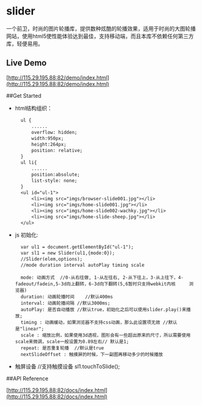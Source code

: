 slider
======

一个前卫，时尚的图片轮播库，提供数种炫酷的轮播效果，适用于时尚的大图轮播网站，使用html5使性能体验达到最佳，支持移动端，而且本库不依赖任何第三方库，轻便易用。

## Live Demo

[http://115.29.195.88:82/demo/index.html](http://115.29.195.88:82/demo/index.html)

##Get Started
- html结构组织：

	    ul {
	      	......
			overflow: hidden;
			width:950px;
			height:264px;
			position: relative;
		}
		ul li{
			......
			position:absolute;
			list-style: none;
		}
	    <ul id="ul-1">
			<li><img src="imgs/browser-slide001.jpg"></li>
			<li><img src="imgs/home-slide001.jpg"></li>
			<li><img src="imgs/home-slide002-wachky.jpg"></li>
			<li><img src="imgs/home-slide-sheep.jpg"></li>
		</ul>
		
- js 初始化:

		var ul1 = document.getElementById("ul-1");
		var sl1 = new Slider(ul1,{mode:0});
		//Slider(elem,options);	
		//mode duration interval autoPlay timing scale
		
		mode: 动画方式	//0-从右往做, 1-从左往右, 2-从下往上，3-从上往下，4-fadeout/fadein,5-3d向上翻转，6-3d向下翻转(5,6暂时只支持webkit内核		浏览器)
		duration: 动画轮播时间	//默认400ms
		interval: 动画轮播间隔 //默认3000ms;
		autoPlay: 是否自动播放 //默认true，初始化之后可以使用slider.play()来播放;
		timing : 动画缓动，如果浏览器不支持css动画，那么此设置项无效 //默认是"linear";
		scale : 缩放比例，如果使用3d透视，图形会有一些超出原来的尺寸，所以需要使用scale来微调，scale一般设置为0.89左右// 默认是1;	
		repeat: 是否重复轮播  //默认是true	
		nextSlideOffset : 触摸屏的时候，下一副图再移动多少的时候播放 	
		
- 触屏设备
		//支持触摸设备
		sl1.touchToSlide();

##API Reference

[http://115.29.195.88:82/docs/index.html](http://115.29.195.88:82/docs/index.html)